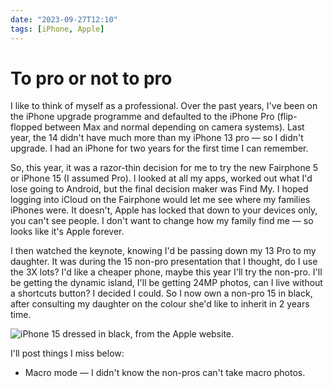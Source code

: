 ```yaml
---
date: "2023-09-27T12:10"
tags: [iPhone, Apple]
---
```


# To pro or not to pro
<!-- truncate -->

I like to think of myself as a professional. Over the past years, I've been on the iPhone upgrade programme and defaulted to the iPhone Pro (flip-flopped between Max and normal depending on camera systems). Last year, the 14 didn't have much more than my iPhone 13 pro — so I didn't upgrade. I had an iPhone for two years for the first time I can remember. 

So, this year, it was a razor-thin decision for me to try the new Fairphone 5 or iPhone 15 (I assumed Pro). I looked at all my apps, worked out what I'd lose going to Android, but the final decision maker was Find My. I hoped logging into iCloud on the Fairphone would let me see where my families iPhones were. It doesn't, Apple has locked that down to your devices only, you can't see people. I don't want to change how my family find me — so looks like it's Apple forever. 

I then watched the keynote, knowing I'd be passing down my 13 Pro to my daughter. It was during the 15 non-pro presentation that I thought, do I use the 3X lots? I'd like a cheaper phone, maybe this year I'll try the non-pro. I'll be getting the dynamic island, I'll be getting 24MP photos, can I live without a shortcuts button? I decided I could. So I now own a non-pro 15 in black, after consulting my daughter on the colour she'd like to inherit in 2 years time. 

![iPhone 15 dressed in black, from the Apple website. ](https://cdn.some.pics/phils/65141fbd01ed3.png)

I'll post things I miss below:

* Macro mode — I didn't know the non-pros can't take macro photos.
